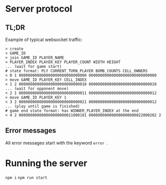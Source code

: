 # Server protocol

## TL;DR
Example of typical websocket traffic:
```
> create
< GAME_ID
> join GAME_ID PLAYER_NAME
< PLAYER_INDEX PLAYER_KEY PLAYER_COUNT WIDTH HEIGHT
... (wait for game start)
# state format: PLY CURRENT_TURN_PLAYER BOMB_COUNTS CELL_OWNERS
< 0 1 000000000000000000000000000000 000000000000000000000000000000
> move GAME_ID PLAYER_KEY CELL_INDEX
< 1 2 000000000000000000000000000010 000000000000000000000000000010
... (wait for opponent move)
< 2 1 000000000000000000000000000011 000000000000000000000000000012
> move GAME_ID PLAYER_KEY 1
< 3 2 000000000000000000000000000021 000000000000000000000000000012
... (play until game is finished)
# game end state format: has WINNER_PLAYER_INDEX at the end
< 4 2 000000000000000000000011000101 000000000000000000000022000202 2
```


## Error messages
All error messages start with the keyword `error `.


# Running the server
`npm i`
`npm run start`